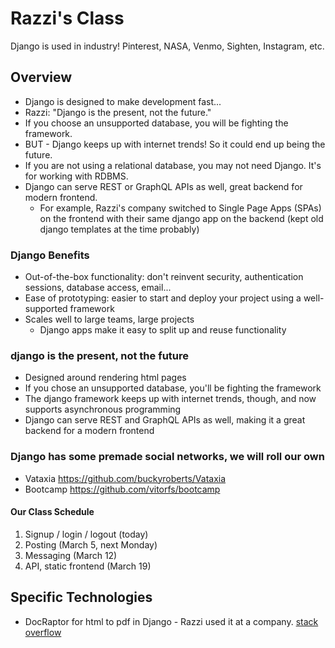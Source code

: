 # Razzi's Class

Django is used in industry! Pinterest, NASA, Venmo, Sighten, Instagram, etc.

## Overview

- Django is designed to make development fast...
- Razzi: "Django is the present, not the future."
- If you choose an unsupported database, you will be fighting the framework.
- BUT - Django keeps up with internet trends! So it could end up being the future.
- If you are not using a relational database, you may not need Django. It's for working with RDBMS.
- Django can serve REST or GraphQL APIs as well, great backend for modern frontend.
    - For example, Razzi's company switched to Single Page Apps (SPAs) on the frontend with their same django app on the backend (kept old django templates at the time probably)


### Django Benefits

- Out-of-the-box functionality: don't reinvent security, authentication sessions, database access, email...
- Ease of prototyping: easier to start and deploy your project using a well-supported framework
- Scales well to large teams, large projects
    - Django apps make it easy to split up and reuse functionality


### django is the present, not the future

- Designed around rendering html pages
- If you chose an unsupported database, you'll be fighting the framework
- The django framework keeps up with internet trends, though, and now supports asynchronous programming
- Django can serve REST and GraphQL APIs as well, making it a great backend for a modern frontend 


### Django has some premade social networks, we will roll our own
- Vataxia https://github.com/buckyroberts/Vataxia
- Bootcamp https://github.com/vitorfs/bootcamp


#### Our Class Schedule

1. Signup / login / logout (today)
1. Posting (March 5, next Monday)
1. Messaging (March 12)
1. API, static frontend (March 19)


## Specific Technologies

- DocRaptor for html to pdf in Django - Razzi used it at a company. [stack overflow](https://stackoverflow.com/questions/22247595/generate-pdf-with-docraptor-in-django)



